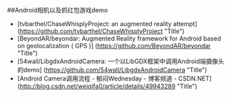 
##Android相机以及抓红包游戏demo


* [tvbarthel/ChaseWhisplyProject: an augmented reality attempt] (https://github.com/tvbarthel/ChaseWhisplyProject  "Title")
* [BeyondAR/beyondar: Augmented Reality framework for Android based on geolocalization ( GPS )] (https://github.com/BeyondAR/beyondar  "Title")
* [54wall/LibgdxAndroidCamera: 一个以LibGDX框架中调用Android端摄像头的demo] (https://github.com/54wall/LibgdxAndroidCamera  "Title")
* [Android Camera调用流程 - 郁闷Wednesday - 博客频道 - CSDN.NET] (http://blog.csdn.net/weiqifa0/article/details/49943289  "Title")

